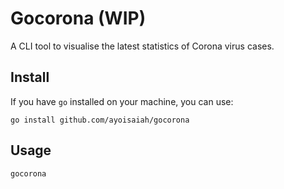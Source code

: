 # Gocorona (WIP)

A CLI tool to visualise the latest statistics of Corona virus cases.

## Install

If you have `go` installed on your machine, you can use:

```
go install github.com/ayoisaiah/gocorona
```

## Usage

```
gocorona
```
